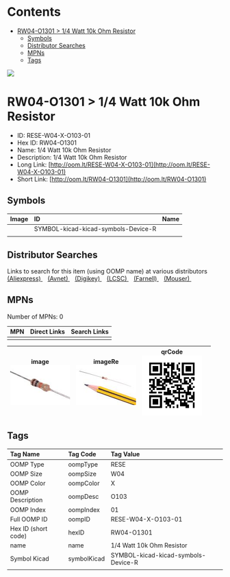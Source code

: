 



Contents
========

* [RW04-O1301 > 1/4 Watt 10k Ohm Resistor](#rw04-o1301--14-watt-10k-ohm-resistor)
	* [Symbols](#symbols)
	* [Distributor Searches](#distributor-searches)
	* [MPNs](#mpns)
	* [Tags](#tags)
  
![][im]
# RW04-O1301 > 1/4 Watt 10k Ohm Resistor

- ID: RESE-W04-X-O103-01
- Hex ID: RW04-O1301
- Name: 1/4 Watt 10k Ohm Resistor
- Description: 1/4 Watt 10k Ohm Resistor
- Long Link: [http://oom.lt/RESE-W04-X-O103-01](http://oom.lt/RESE-W04-X-O103-01)
- Short Link: [http://oom.lt/RW04-O1301](http://oom.lt/RW04-O1301)

## Symbols
  

|Image|ID|Name|
| :--- | :--- | :--- |
|![]()|SYMBOL-kicad-kicad-symbols-Device-R||
||||

## Distributor Searches
  
Links to search for this item (using OOMP name) at various distributors  
[(Aliexpress) ](https://www.aliexpress.com/wholesale?SearchText=11171/4+Watt+10k+Ohm+Resistor)&nbsp;&nbsp;&nbsp;[(Avnet) ](https://www.avnet.com/shop/us/search/1/4+Watt+10k+Ohm+Resistor)&nbsp;&nbsp;&nbsp;[(Digikey) ](https://www.digikey.co.uk/en/products/result?s=1/4+Watt+10k+Ohm+Resistor)&nbsp;&nbsp;&nbsp;[(LCSC) ](https://www.lcsc.com/search?q=1/4+Watt+10k+Ohm+Resistor)&nbsp;&nbsp;&nbsp;[(Farnell) ](https://uk.farnell.com/search?st=1/4+Watt+10k+Ohm+Resistor)&nbsp;&nbsp;&nbsp;[(Mouser) ](https://www.mouser.com/c/?q=1/4+Watt+10k+Ohm+Resistor)&nbsp;&nbsp;&nbsp;
## MPNs
  
Number of MPNs: 0  

|MPN|Direct Links|Search Links|
| :--- | :--- | :--- |
||||
  

|image<br>[![](https://raw.githubusercontent.com/oomlout/oomlout_OOMP_parts_V2/main/RESE/W04/X/O103/01/image_140.jpg)](https://github.com/oomlout/oomlout_OOMP_parts_V2/tree/main/RESE/W04/X/O103/01/image.jpg)|imageRe<br>[![](https://raw.githubusercontent.com/oomlout/oomlout_OOMP_parts_V2/main/RESE/W04/X/O103/01/image_RE_140.jpg)](https://github.com/oomlout/oomlout_OOMP_parts_V2/tree/main/RESE/W04/X/O103/01/image_RE.jpg)|qrCode<br>[![](https://raw.githubusercontent.com/oomlout/oomlout_OOMP_parts_V2/main/RESE/W04/X/O103/01/qrCode_140.png)](https://github.com/oomlout/oomlout_OOMP_parts_V2/tree/main/RESE/W04/X/O103/01/qrCode.png)||
| :---: | :---: | :---: | :---: |

## Tags
  

|Tag Name|Tag Code|Tag Value|
| :--- | :--- | :--- |
|OOMP Type|oompType|RESE|
|OOMP Size|oompSize|W04|
|OOMP Color|oompColor|X|
|OOMP Description|oompDesc|O103|
|OOMP Index|oompIndex|01|
|Full OOMP ID|oompID|RESE-W04-X-O103-01|
|Hex ID (short code)|hexID|RW04-O1301|
|name|name|1/4 Watt 10k Ohm Resistor|
|Symbol Kicad|symbolKicad|SYMBOL-kicad-kicad-symbols-Device-R|
||||



[im]: image_450.jpg
